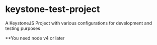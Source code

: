 # keystone-test-project
A KeystoneJS Project with various configurations for development and testing purposes

**You need node v4 or later

